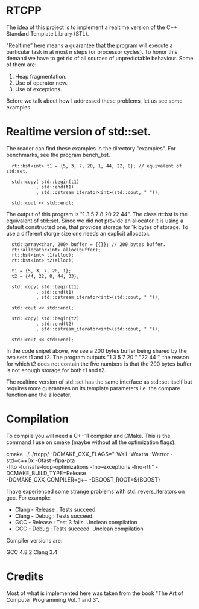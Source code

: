 RTCPP
============

  The idea of this project is to implement a realtime version of the C++
  Standard Template Library (STL).

  "Realtime" here means a guarantee that the program will execute a particular
  task in at most n steps (or processor cycles). To honor this demand we have
  to get rid of all sources of unpredictable behaviour. Some of them are:

  1) Heap fragmentation.
  2) Use of operator new.
  3) Use of exceptions.

  Before we talk about how I addressed these problems, let us see some examples.

Realtime version of std::set.
===================

The reader can find these examples in the directory "examples". For benchmarks,
see the program bench_bst.

```
  rt::bst<int> t1 = {5, 3, 7, 20, 1, 44, 22, 8}; // equivalent of std:set.

  std::copy( std::begin(t1)
           , std::end(t1)
           , std::ostream_iterator<int>(std::cout, " "));

  std::cout << std::endl;
```

The output of this program is "1 3 5 7 8 20 22 44". The class rt::bst is the
equivalent of std::set. Since we did not provide an allocator it is using a
default constructed one, that provides storage for 1k bytes of storage. To
use a different storge size one needs an explicit allocator.

```
  std::array<char, 200> buffer = {{}}; // 200 bytes buffer.
  rt::allocator<int> alloc(buffer);
  rt::bst<int> t1(alloc);
  rt::bst<int> t2(alloc);

  t1 = {5, 3, 7, 20, 1};
  t2 = {44, 22, 8, 44, 33};

  std::copy( std::begin(t1)
           , std::end(t1)
           , std::ostream_iterator<int>(std::cout, " "));

  std::cout << std::endl;

  std::copy( std::begin(t2)
           , std::end(t2)
           , std::ostream_iterator<int>(std::cout, " "));

  std::cout << std::endl;
```
In the code snipet above, we see a 200 bytes buffer being shared
by the two sets t1 and t2. The program outputs
"1 3 5 7 20 "
"22 44      ",
the reason for which t2 does not contain the five numbers is that
the 200 bytes buffer is not enough storage for both t1 and t2.

The realtime version of std::set has the same interface as std::set itself but
requires more guarantees on its template parameters i.e. the compare function
and the allocator.

Compilation
=============

  To compile you will need a C++11 compiler and CMake. This is the command I
  use on cmake (maybe without all the optimization flags):

  cmake ../../rtcpp/ -DCMAKE_CXX_FLAGS="-Wall -Wextra -Werror -std=c++0x -Ofast -fipa-pta \
  -flto -funsafe-loop-optimizations -fno-exceptions -fno-rtti" -DCMAKE_BUILD_TYPE=Release \
  -DCMAKE_CXX_COMPILER=g++ -DBOOST_ROOT=${BOOST}

  I have experienced some strange problems with std::revers_iterators on gcc. For example:

  - Clang - Release : Tests succeed.
  - Clang - Debug   : Tests succeed.
  - GCC   - Release : Test 3 fails. Unclean compilation
  - GCC   - Debug   : Tests succeed. Unclean compilation

  Compiler versions are:

  GCC 4.8.2
  Clang 3.4

Credits
===============

Most of what is implemented here was taken from the book
  "The Art of Computer Programming Vol. 1 and 3".


